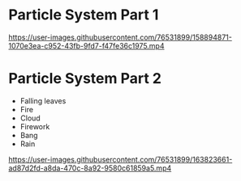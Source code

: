 # Particle System Part 1 

https://user-images.githubusercontent.com/76531899/158894871-1070e3ea-c952-43fb-9fd7-f47fe36c1975.mp4

# Particle System Part 2 
* Falling leaves
* Fire
* Cloud
* Firework
* Bang
* Rain

https://user-images.githubusercontent.com/76531899/163823661-ad87d2fd-a8da-470c-8a92-9580c61859a5.mp4

